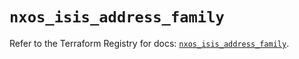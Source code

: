 # `nxos_isis_address_family`

Refer to the Terraform Registry for docs: [`nxos_isis_address_family`](https://registry.terraform.io/providers/ciscodevnet/nxos/0.5.10/docs/resources/isis_address_family).
